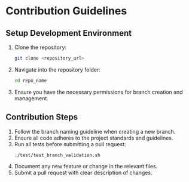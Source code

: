# Contribution Guidelines

## Setup Development Environment
1. Clone the repository:
   ```bash
   git clone <repository_url>
   ```
2. Navigate into the repository folder:
   ```bash
   cd repo_name
   ```
3. Ensure you have the necessary permissions for branch creation and management.

## Contribution Steps
1. Follow the branch naming guideline when creating a new branch.
2. Ensure all code adheres to the project standards and guidelines.
3. Run all tests before submitting a pull request:
   ```bash
   ./test/test_branch_validation.sh
   ```
4. Document any new feature or change in the relevant files.
5. Submit a pull request with clear description of changes.
